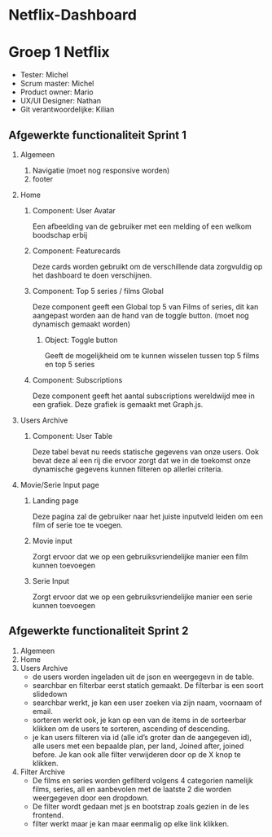 # Netflix-Dashboard
# Groep 1 Netflix

- Tester: Michel
- Scrum master: Michel
- Product owner: Mario
- UX/UI Designer: Nathan
- Git verantwoordelijke: Kilian

## Afgewerkte functionaliteit Sprint 1

1. Algemeen
    1. Navigatie (moet nog responsive worden)
    2. footer
2. Home
    1. Component: User Avatar 

        Een afbeelding van de gebruiker met een melding of een welkom boodschap erbij

    2. Component: Featurecards

        Deze cards worden gebruikt om de verschillende data zorgvuldig op het dashboard te doen verschijnen.

    3. Component: Top 5 series / films Global

        Deze component geeft een Global top 5 van Films of series, dit kan aangepast worden aan de hand van de toggle button. (moet nog dynamisch gemaakt worden)

        1. Object: Toggle button

            Geeft de mogelijkheid om te kunnen wisselen tussen top 5 films en top 5 series

    4. Component: Subscriptions

        Deze component geeft het aantal subscriptions wereldwijd mee in een grafiek. Deze grafiek is gemaakt met Graph.js.

3. Users Archive
    1. Component: User Table

        Deze tabel bevat nu reeds statische gegevens van onze users. Ook bevat deze al een rij die ervoor zorgt dat we in de toekomst onze dynamische gegevens kunnen filteren op allerlei criteria.

4. Movie/Serie Input page
    1. Landing page

        Deze pagina zal de gebruiker naar het juiste inputveld leiden om een film of serie toe te voegen.

    2. Movie input

        Zorgt ervoor dat we op een gebruiksvriendelijke manier een film kunnen toevoegen

    3. Serie Input

        Zorgt ervoor dat we op een gebruiksvriendelijke manier een serie kunnen toevoegen

## **Afgewerkte functionaliteit Sprint 2**

1. Algemeen
2. Home
3. Users Archive
    - de users worden ingeladen uit de json en weergegevn in de table.
    - searchbar en filterbar eerst statich gemaakt. De filterbar is een soort slidedown
    - searchbar werkt, je kan een user zoeken via zijn naam, voornaam of email.
    - sorteren werkt ook, je kan op een van de items in de sorteerbar klikken om de users te sorteren, ascending of descending.
    - je kan users filteren via id (alle id’s groter dan de aangegeven id), alle users met een bepaalde plan, per land, Joined after, joined before. Je kan ook alle filter verwijderen door op de X knop te klikken.
4. Filter Archive
    - De films en series worden gefilterd volgens 4 categorien namelijk films, series, all en aanbevolen met de laatste 2 die worden weergegeven door een dropdown.
    - De filter wordt gedaan met js en bootstrap zoals gezien in de les frontend.
    - filter werkt maar je kan maar eenmalig op elke link klikken.
